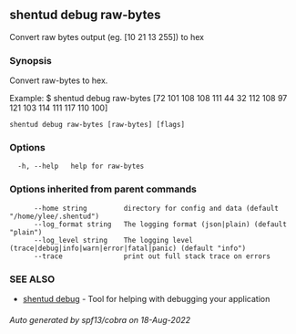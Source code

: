 ## shentud debug raw-bytes

Convert raw bytes output (eg. [10 21 13 255]) to hex

### Synopsis

Convert raw-bytes to hex.

Example:
$ shentud debug raw-bytes [72 101 108 108 111 44 32 112 108 97 121 103 114 111 117 110 100]
			

```
shentud debug raw-bytes [raw-bytes] [flags]
```

### Options

```
  -h, --help   help for raw-bytes
```

### Options inherited from parent commands

```
      --home string         directory for config and data (default "/home/ylee/.shentud")
      --log_format string   The logging format (json|plain) (default "plain")
      --log_level string    The logging level (trace|debug|info|warn|error|fatal|panic) (default "info")
      --trace               print out full stack trace on errors
```

### SEE ALSO

* [shentud debug](shentud_debug.md)	 - Tool for helping with debugging your application

###### Auto generated by spf13/cobra on 18-Aug-2022
